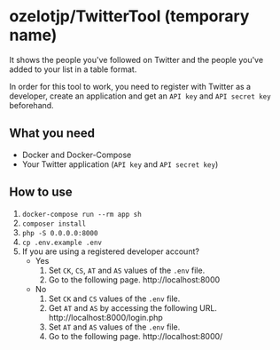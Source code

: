 # ozelotjp/TwitterTool (temporary name)

It shows the people you've followed on Twitter and the people you've added to your list in a table format.

In order for this tool to work, you need to register with Twitter as a developer, create an application and get an `API key` and `API secret key` beforehand.

## What you need

- Docker and Docker-Compose
- Your Twitter application (`API key` and `API secret key`)

## How to use

1. `docker-compose run --rm app sh`
2. `composer install`
3. `php -S 0.0.0.0:8000`
4. `cp .env.example .env`
5. If you are using a registered developer account?
    - Yes
        1. Set `CK`, `CS`, `AT` and `AS` values of the `.env` file.
        2. Go to the following page.
        http://localhost:8000
    - No
        1. Set `CK` and `CS` values of the `.env` file.
        2. Get `AT` and `AS` by accessing the following URL.
        http://localhost:8000/login.php
        3. Set `AT` and `AS` values of the `.env` file.
        4. Go to the following page.
        http://localhost:8000/
